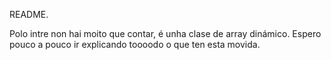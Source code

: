 README.

Polo intre non hai moito que contar, é unha clase de array dinámico. Espero pouco a pouco ir explicando 
toooodo o que ten esta movida.
